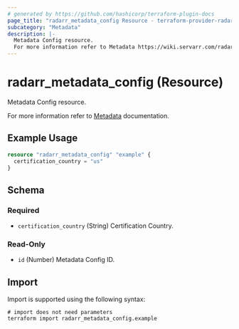 ```yaml
---
# generated by https://github.com/hashicorp/terraform-plugin-docs
page_title: "radarr_metadata_config Resource - terraform-provider-radarr"
subcategory: "Metadata"
description: |-
  Metadata Config resource.
  For more information refer to Metadata https://wiki.servarr.com/radarr/settings#options documentation.
---
```


# radarr_metadata_config (Resource)

<!-- subcategory:Metadata -->Metadata Config resource.
For more information refer to [Metadata](https://wiki.servarr.com/radarr/settings#options) documentation.

## Example Usage

```terraform
resource "radarr_metadata_config" "example" {
  certification_country = "us"
}
```

<!-- schema generated by tfplugindocs -->
## Schema

### Required

- `certification_country` (String) Certification Country.

### Read-Only

- `id` (Number) Metadata Config ID.

## Import

Import is supported using the following syntax:

```shell
# import does not need parameters
terraform import radarr_metadata_config.example
```

